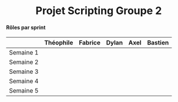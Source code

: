 <div align="center"><H1> Projet Scripting Groupe 2 </div></H1>


#### Rôles par sprint

| | Théophile | Fabrice | Dylan | Axel | Bastien |
| :-: | :-: | :-: | :-: | :-: | :-: |
| Semaine 1 |
| Semaine 2 | 
| Semaine 3 |
| Semaine 4 |
| Semaine 5 |

